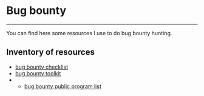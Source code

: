 # Bug bounty  

***

You can find here some resources I use to do bug bounty hunting.  

## Inventory of resources  
- [bug bounty checklist](https://github.com/sehno/Bug-bounty/blob/master/bugbounty_checklist.md)  
- [bug bounty toolkit](https://github.com/sehno/Bug-bounty/blob/master/bugbounty_toolkit.md)
- - [bug bounty public program list](https://github.com/sehno/Bug-bounty/blob/master/bugbounty_public_program_list.md)